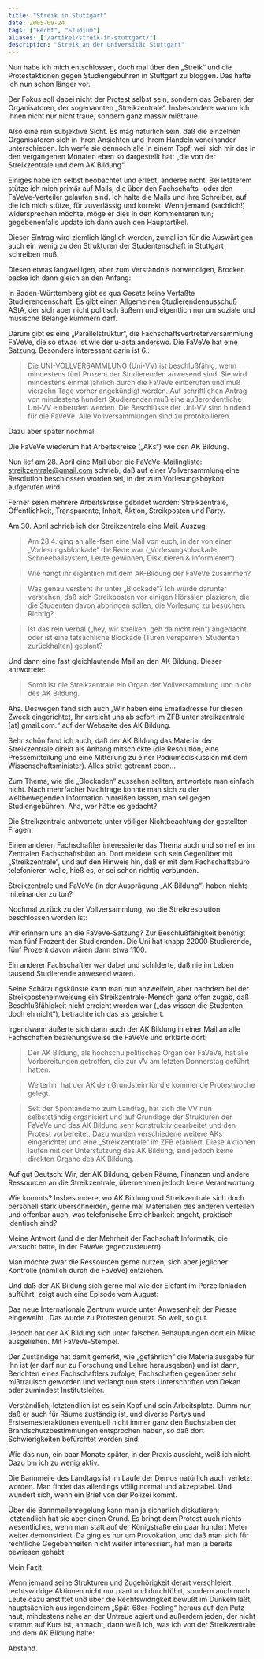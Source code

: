 ```yaml
---
title: "Streik in Stuttgart"
date: 2005-09-24
tags: ["Recht", "Studium"]
aliases: ["/artikel/streik-in-stuttgart/"]
description: "Streik an der Universität Stuttgart"
---
```

Nun habe ich mich entschlossen, doch mal über den „Streik“ und die Protestaktionen gegen Studiengebühren in Stuttgart zu bloggen. Das hatte ich nun schon länger vor.

Der Fokus soll dabei nicht der Protest selbst sein, sondern das Gebaren der Organisatoren, der sogenannten „Streikzentrale“. Insbesondere warum ich ihnen nicht nur nicht traue, sondern ganz massiv mißtraue.

Also eine rein subjektive Sicht. Es mag natürlich sein, daß die einzelnen Organisatoren sich in ihren Ansichten und ihrem Handeln voneinander unterschieden. Ich werfe sie dennoch alle in einem Topf, weil sich mir das in den vergangenen Monaten eben so dargestellt hat: „die von der Streikzentrale und dem AK Bildung“.

Einiges habe ich selbst beobachtet und erlebt, anderes nicht. Bei letzterem stütze ich mich primär auf Mails, die über den Fachschafts- oder den FaVeVe-Verteiler gelaufen sind. Ich halte die Mails und ihre Schreiber, auf die ich mich stütze, für zuverlässig und korrekt. Wenn jemand (sachlich!) widersprechen möchte, möge er dies in den Kommentaren tun; gegebenenfalls update ich dann auch den Hauptartikel.

Dieser Eintrag wird ziemlich länglich werden, zumal ich für die Auswärtigen auch ein wenig zu den Strukturen der Studentenschaft in Stuttgart schreiben muß.

Diesen etwas langweiligen, aber zum Verständnis notwendigen, Brocken packe ich dann gleich an den Anfang:

In Baden-Württemberg gibt es qua Gesetz keine Verfaßte Studierendenschaft. Es gibt einen Allgemeinen Studierendenausschuß AStA, der sich aber nicht politisch äußern und eigentlich nur um soziale und musische Belange kümmern darf.

Darum gibt es eine „Parallelstruktur“, die Fachschaftsvertreterversammlung FaVeVe, die so etwas ist wie der u-asta anderswo. Die FaVeVe hat eine Satzung. Besonders interessant darin ist 6.:

> Die UNI-VOLLVERSAMMLUNG (Uni-VV) ist beschlußfähig, wenn mindestens fünf Prozent der Studierenden anwesend sind. Sie wird mindestens einmal jährlich durch die FaVeVe einberufen und muß vierzehn Tage vorher angekündigt werden. Auf schriftlichen Antrag von mindestens hundert Studierenden muß eine außerordentliche Uni-VV einberufen werden. Die Beschlüsse der Uni-VV sind bindend für die FaVeVe. Alle Vollversammlungen sind zu protokollieren.

Dazu aber später nochmal.

Die FaVeVe wiederum hat Arbeitskreise („AKs“) wie den AK Bildung.

Nun lief am 28. April eine Mail über die FaVeVe-Mailingliste: streikzentrale@gmail.com schrieb, daß auf einer Vollversammlung eine Resolution beschlossen worden sei, in der zum Vorlesungsboykott aufgerufen wird.

Ferner seien mehrere Arbeitskreise gebildet worden: Streikzentrale, Öffentlichkeit, Transparente, Inhalt, Aktion, Streikposten und Party.

Am 30. April schrieb ich der Streikzentrale eine Mail. Auszug:

> Am 28.4. ging an alle-fsen eine Mail von euch, in der von einer „Vorlesungsblockade“ die Rede war („Vorlesungsblockade, Schneeballsystem, Leute gewinnen, Diskutieren & Informieren“).

> Wie hängt ihr eigentlich mit dem AK-Bildung der FaVeVe zusammen?

> Was genau versteht ihr unter „Blockade“? Ich würde darunter verstehen, daß sich Streikposten vor einigen Hörsälen plazieren, die die Studenten davon abbringen sollen, die Vorlesung zu besuchen. Richtig?

> Ist das rein verbal („hey, wir streiken, geh da nicht rein“) angedacht, oder ist eine tatsächliche Blockade (Türen versperren, Studenten zurückhalten) geplant?

Und dann eine fast gleichlautende Mail an den AK Bildung. Dieser antwortete:

> Somit ist die Streikzentrale ein Organ der Vollversammlung und nicht des AK Bildung.

Aha. Deswegen fand sich auch „Wir haben eine Emailadresse für diesen Zweck eingerichtet, Ihr erreicht uns ab sofort im ZFB unter streikzentrale [at] gmail.com.“ auf der Webseite des AK Bildung.

Sehr schön fand ich auch, daß der AK Bildung das Material der Streikzentrale direkt als Anhang mitschickte (die Resolution, eine Pressemitteilung und eine Mitteilung zu einer Podiumsdiskussion mit dem Wissenschaftsminister). Alles strikt getrennt eben…

Zum Thema, wie die „Blockaden“ aussehen sollten, antwortete man einfach nicht. Nach mehrfacher Nachfrage konnte man sich zu der weltbewegenden Information hinreißen lassen, man sei gegen Studiengebühren. Aha, wer hätte es gedacht?

Die Streikzentrale antwortete unter völliger Nichtbeachtung der gestellten Fragen.

Einen anderen Fachschaftler interessierte das Thema auch und so rief er im Zentralen Fachschaftsbüro an. Dort meldete sich sein Gegenüber mit „Streikzentrale“, und auf den Hinweis hin, daß er mit dem Fachschaftsbüro telefonieren wolle, hieß es, er sei schon richtig verbunden.

Streikzentrale und FaVeVe (in der Ausprägung „AK Bildung“) haben nichts miteinander zu tun?

Nochmal zurück zu der Vollversammlung, wo die Streikresolution beschlossen worden ist:

Wir erinnern uns an die FaVeVe-Satzung? Zur Beschlußfähigkeit benötigt man fünf Prozent der Studierenden. Die Uni hat knapp 22000 Studierende, fünf Prozent davon wären dann etwa 1100.

Ein anderer Fachschaftler war dabei und schilderte, daß nie im Leben tausend Studierende anwesend waren.

Seine Schätzungskünste kann man nun anzweifeln, aber nachdem bei der Streikposteneinweisung ein Streikzentrale-Mensch ganz offen zugab, daß Beschlußfähigkeit nicht erreicht worden war („das wissen die Studenten doch eh nicht“), betrachte ich das als gesichert.

Irgendwann äußerte sich dann auch der AK Bildung in einer Mail an alle Fachschaften beziehungsweise die FaVeVe und erklärte dort:

> Der AK Bildung, als hochschulpolitisches Organ der FaVeVe, hat alle Vorbereitungen getroffen, die zur VV am letzten Donnerstag geführt hatten.

> Weiterhin hat der AK den Grundstein für die kommende Protestwoche gelegt.

> Seit der Spontandemo zum Landtag, hat sich die VV nun selbstständig organisiert und auf Grundlage der Strukturen der FaVeVe und des AK Bildung sehr konstruktiv gearbeitet und den Protest vorbereitet. Dazu wurden verschiedene weitere AKs eingerichtet und eine „Streikzentrale“ im ZFB etabliert. Diese Aktionen laufen mit der Unterstützung des AK Bildung, sind jedoch keine direkten Organe des AK Bildung.

Auf gut Deutsch: Wir, der AK Bildung, geben Räume, Finanzen und andere Ressourcen an die Streikzentrale, übernehmen jedoch keine Verantwortung.

Wie kommts? Insbesondere, wo AK Bildung und Streikzentrale sich doch personell stark überschneiden, gerne mal Materialien des anderen verteilen und offenbar auch, was telefonische Erreichbarkeit angeht, praktisch identisch sind?

Meine Antwort (und die der Mehrheit der Fachschaft Informatik, die versucht hatte, in der FaVeVe gegenzusteuern):

Man möchte zwar die Ressourcen gerne nutzen, sich aber jeglicher Kontrolle (nämlich durch die FaVeVe) entziehen.

Und daß der AK Bildung sich gerne mal wie der Elefant im Porzellanladen aufführt, zeigt auch eine Episode vom August:

Das neue Internationale Zentrum wurde unter Anwesenheit der Presse eingeweiht . Das wurde zu Protesten genutzt. So weit, so gut.

Jedoch hat der AK Bildung sich unter falschen Behauptungen dort ein Mikro ausgeliehen. Mit FaVeVe-Stempel.

Der Zuständige hat damit gemerkt, wie „gefährlich“ die Materialausgabe für ihn ist (er darf nur zu Forschung und Lehre herausgeben) und ist dann, Berichten eines Fachschaftlers zufolge, Fachschaften gegenüber sehr mißtrauisch geworden und verlangt nun stets Unterschriften von Dekan oder zumindest Institutsleiter.

Verständlich, letztendlich ist es sein Kopf und sein Arbeitsplatz. Dumm nur, daß er auch für Räume zuständig ist, und diverse Partys und Erstsemesteraktionen eventuell nicht immer ganz den Buchstaben der Brandschutzbestimmungen entsprochen haben, so daß dort Schwierigkeiten befürchtet worden sind.

Wie das nun, ein paar Monate später, in der Praxis aussieht, weiß ich nicht. Dazu bin ich zu wenig aktiv.

Die Bannmeile des Landtags ist im Laufe der Demos natürlich auch verletzt worden. Man findet das allerdings völlig normal und akzeptabel. Und wundert sich, wenn ein Brief von der Polizei kommt.

Über die Bannmeilenregelung kann man ja sicherlich diskutieren; letztendlich hat sie aber einen Grund. Es bringt dem Protest auch nichts wesentliches, wenn man statt auf der Königstraße ein paar hundert Meter weiter demonstriert. Da ging es nur um Provokation, und daß man sich für rechtliche Gegebenheiten nicht weiter interessiert, hat man ja bereits bewiesen gehabt.

Mein Fazit:

Wenn jemand seine Strukturen und Zugehörigkeit derart verschleiert, rechtswidrige Aktionen nicht nur plant und durchführt, sondern auch noch Leute dazu anstiftet und über die Rechtswidrigkeit bewußt im Dunkeln läßt, hauptsächlich aus irgendeinem „Spät-68er-Feeling“ heraus auf den Putz haut, mindestens nahe an der Untreue agiert und außerdem jeden, der nicht stramm auf Kurs ist, anmacht, dann weiß ich, was ich von der Streikzentrale und dem AK Bildung halte:

Abstand.